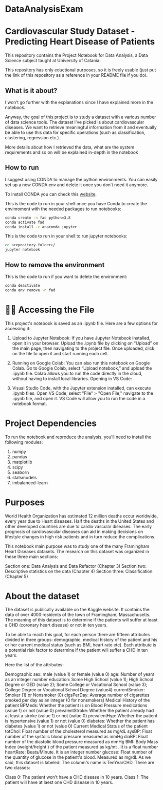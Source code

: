 # DataAnalysisExam

# Cardiovascular Study Dataset - Predicting Heart Disease of Patients

<p>This repository contains the Project Notebook for Data Analysis, a Data Science subject taught at University of Catania.</p>

<p>This repository has only eductional purposes, so it is freely usable (just put the link of this repository as a reference in your README file if you do).</p>

## What is it about?

<p>I won't go further with the explanations since I have explained more in the notebook.</p>

<p>Anyway, the goal of this project is to study a dataset with a various number of data science tools. The dataset I've picked is about cardiovascular diseases. We want to retrieve meaningful information from it and eventually be able to use this data for specific operations (such as classification, clustering, regression etc.).</p>

<p>More details about how I retrieved the data, what are the system requirements and so on will be explained in-depth in the notebook</p>

## How to run

<p>I suggest using CONDA to manage the python environments. You can easily set up a new CONDA env and delete it once you don't need it anymore.</p>

<p>To install CONDA you can check this <a href="https://docs.conda.io/projects/conda/en/latest/user-guide/install/index.html#">website</a>.</p>

<p>This is the code to run in your shell once you have Conda to create the envinroment with the needed packages to run notebooks:</p>

```bash
conda create -n fad python=3.8
conda activate fad
conda install -c anaconda jupyter
```

<p>This is the code to run in your shell to run jupyter notebooks:</p>

```bash
cd <repository-folder>/
jupyter notebook
```

## How to remove the environment

<p>This is the code to run if you want to delete the environment:</p>

```bash
conda deactivate
conda env remove -n fad
```

# 🧑‍💻 Accessing the File
This project's notebook is saved as an .ipynb file. Here are a few options for accessing it:

1.  Upload to Jupyter Notebook:
    If you have Jupyter Notebook installed, open it in your browser.
    Upload the .ipynb file by clicking on “Upload” on the main page, then navigating to the project file.
    Once uploaded, click on the file to open it and start running each cell.

2.  Running on Google Colab:
    You can also run this notebook on Google Colab. Go to Google Colab, select “Upload notebook,” and upload the .ipynb file.
    Colab allows you to run the code directly in the cloud, without having to install local libraries.
    Opening in VS Code:

3.  Visual Studio Code, with the Jupyter extension installed, can execute .ipynb files.
    Open VS Code, select "File" > "Open File," navigate to the .ipynb file, and open it. VS Code will allow you to run the code in a notebook format.


# Project Dependencies
To run the notebook and reproduce the analysis, you'll need to install the following modules:

1.    numpy
2.    pandas
3.    matplotlib
4.    scipy
5.    seaborn
6.    statsmodels
7.    imbalanced-learn

# Purposes
World Health Organization has estimated 12 million deaths occur worldwide, every year due to Heart diseases. Half the deaths in the United States and other developed countries are due to cardio vascular diseases. The early prognosis of cardiovascular diseases can aid in making decisions on lifestyle changes in high risk patients and in turn reduce the complications.

This notebook main purpose was to study one of the many Framingham Heart Diseases datasets. The research on this dataset was organized in these three main sections:

Section one: Data Analysis and Data Refactor (Chapter 3)
Section two: Descriptive statistics on the data (Chapter 4)
Section three: Classification (Chapter 5)


#  About the dataset
The dataset is publically available on the Kaggle website. It contains the data of over 4000 residents of the town of Framingham, Massachusetts. The meaning of this dataset is to determine if the patients will suffer at least a CHD (coronary heart disease) or not in ten years.

To be able to reach this goal, for each person there are fifteen attributes divided in three groups: demographic, medical history of the patient and his or her current medical status (such as BMI, heart rate etc). Each attribute is a potential risk factor to determine if the patient will suffer a CHD in ten years.

Here the list of the attributes:

Demographic
sex: male (value 1) or female (value 0)
age: Number of years as an integer number
education: Some High School (value 1); High School Degree or GED (value 2); Some College or Vocational School (value 3); College Degree or Vocational School Degree (value4)
currentSmoker: Smoker (1) or Nonsmoker (0)
cigsPerDay: Average number of cigarettes smoked per day as an integer (0 for nonsmokers)
Medical History of the patient
BPMeds: Whether the patient is on Blood Pressure medications (value 1) or not (value 0)
prevalentStroke: Whether the patient already had at least a stroke (value 1) or not (value 0)
prevalentHyp: Whether the patient is hypertensive (value 1) or not (value 0)
diabetes: Whether the patient has diabetes (value 1) or not (value 0)
Current Medical Status of the patient
totChol: Float number of the cholesterol measured as mg/dL
sysBP: Float number of the systolic blood pressure measured as mmHg
diaBP: Float number of the diastolic blood pressure measured as mmHg
BMI: Body Mass Index (weight/height
) of the patient measured as kg/mt
. It is a float number
heartRate: Beats/Minute. It is an integer number
glucose: Float number of the quantity of glucose in the patient's blood. Measured as mg/dL
As we said, this dataset is labeled. The column's name is TenYearCHD. There are two classes:

Class 0: The patient won't have a CHD disease in 10 years.
Class 1: The patient will have at laest one CHD disease in 10 years.

